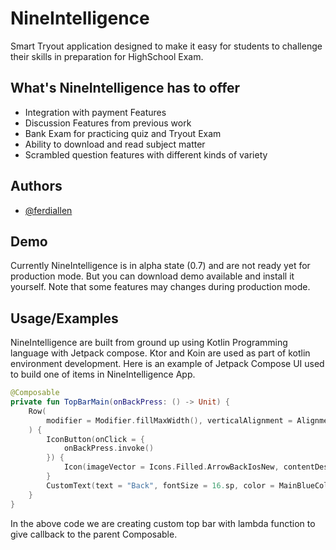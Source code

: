 
# NineIntelligence

Smart Tryout application designed to make it easy for students to challenge their skills in preparation for HighSchool Exam.

## What's NineIntelligence has to offer

- Integration with payment Features 
- Discussion Features from previous work 
- Bank Exam for practicing quiz and Tryout Exam
- Ability to download and read subject matter 
- Scrambled question features with different kinds of variety



## Authors

- [@ferdiallen](https://www.github.com/ferdiallen)


## Demo

Currently NineIntelligence is in alpha state (0.7) and are not ready yet for production mode. But you can download demo available and install it yourself. Note that some features may changes during production mode. 


## Usage/Examples

NineIntelligence are built from ground up using Kotlin Programming language with Jetpack compose. Ktor and Koin are used as part of kotlin environment development. Here is an example of Jetpack Compose UI used to build one of items in NineIntelligence App.

```kotlin
@Composable
private fun TopBarMain(onBackPress: () -> Unit) {
    Row(
        modifier = Modifier.fillMaxWidth(), verticalAlignment = Alignment.CenterVertically
    ) {
        IconButton(onClick = {
            onBackPress.invoke()
        }) {
            Icon(imageVector = Icons.Filled.ArrowBackIosNew, contentDescription = null)
        }
        CustomText(text = "Back", fontSize = 16.sp, color = MainBlueColor)
    }
}
```
In the above code we are creating custom top bar with lambda function to give callback to the parent Composable.
